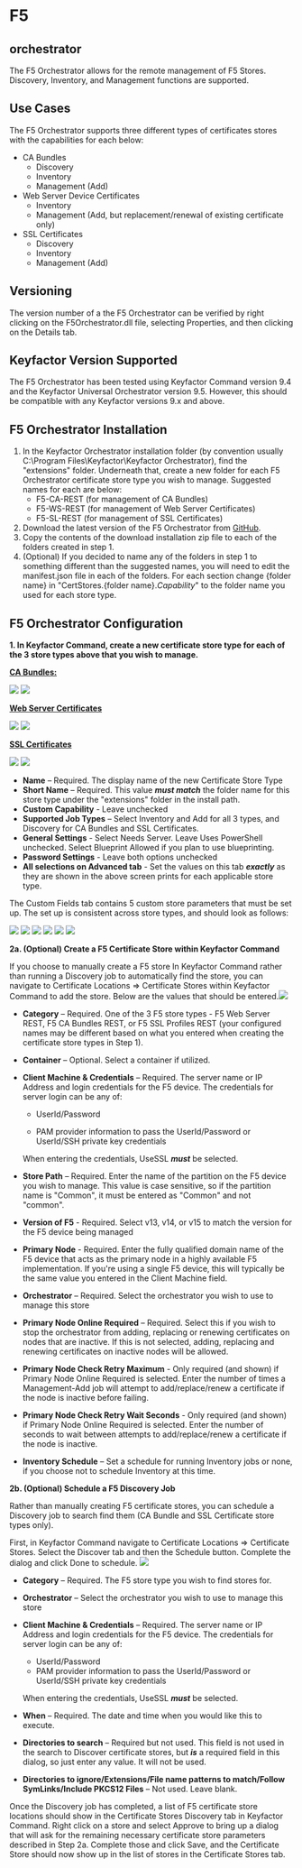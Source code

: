 # F5
## orchestrator

The F5 Orchestrator allows for the remote management of F5 Stores. Discovery, Inventory, and Management functions are supported.

<!-- add integration specific information below -->

## Use Cases

The F5 Orchestrator supports three different types of certificates stores with the capabilities for each below:

- CA Bundles
  - Discovery
  - Inventory
  - Management (Add)
- Web Server Device Certificates
  - Inventory
  - Management (Add, but replacement/renewal of existing certificate only) 
- SSL Certificates
  - Discovery
  - Inventory
  - Management (Add)




## Versioning

The version number of a the F5 Orchestrator can be verified by right clicking on the F5Orchestrator.dll file, selecting Properties, and then clicking on the Details tab.

## Keyfactor Version Supported

The F5 Orchestrator has been tested using Keyfactor Command version 9.4 and the Keyfactor Universal Orchestrator version 9.5.  However, this should be compatible with any Keyfactor versions 9.x and above.

## F5 Orchestrator Installation

1. In the Keyfactor Orchestrator installation folder (by convention usually C:\Program Files\Keyfactor\Keyfactor Orchestrator), find the "extensions" folder. Underneath that, create a new folder for each F5 Orchestrator certificate store type you wish to manage.  Suggested names for each are below:
    - F5-CA-REST (for management of CA Bundles)
    - F5-WS-REST (for management of Web Server Certificates)
    - F5-SL-REST (for management of SSL Certificates)
3. Download the latest version of the F5 Orchestrator from [GitHub](https://github.com/Keyfactor/f5-rest-orchestrator).
4. Copy the contents of the download installation zip file to each of the folders created in step 1.
5. (Optional) If you decided to name any of the folders in step 1 to something different than the suggested names, you will need to edit the manifest.json file in each of the folders.  For each section change {folder name} in "CertStores.{folder name}.*Capability*" to the folder name you used for each store type.


## F5 Orchestrator Configuration

**1. In Keyfactor Command, create a new certificate store type for each of the 3 store types above that you wish to manage.**

**<u>CA Bundles:</u>**

![](images/image1.png)
![](images/image2.png)



**<u>Web Server Certificates</u>**

![](images/image9.png)
![](images/image10.png)



**<u>SSL Certificates</u>**

![](images/image11.png)
![](images/image12.png)

- **Name** – Required. The display name of the new Certificate Store Type
- **Short Name** – Required. This value ***must match*** the folder name for this store type under the "extensions" folder in the install path.
- **Custom Capability** - Leave unchecked
- **Supported Job Types** – Select Inventory and Add for all 3 types, and Discovery for CA Bundles and SSL Certificates.
- **General Settings** - Select Needs Server.  Leave Uses PowerShell unchecked.  Select Blueprint Allowed if you plan to use blueprinting.
- **Password Settings** - Leave both options unchecked
- **All selections on Advanced tab** - Set the values on this tab ***exactly*** as they are shown in the above screen prints for each applicable store type.



The Custom Fields tab contains 5 custom store parameters that must be set up.  The set up is consistent across store types, and should look as follows:

![](images/image3.png)
![](images/image4.png)
![](images/image5.png)
![](images/image6.png)
![](images/image7.png)
![](images/image8.png)



**2a. (Optional) Create a F5 Certificate Store within Keyfactor Command**

If you choose to manually create a F5 store In Keyfactor Command rather than running a Discovery job to automatically find the store, you can navigate to Certificate Locations =\> Certificate Stores within Keyfactor Command to add the store. Below are the values that should be entered.![](Images/Image13.png)

- **Category** – Required.  One of the 3 F5 store types - F5 Web Server REST, F5 CA Bundles REST, or F5 SSL Profiles REST (your configured names may be different based on what you entered when creating the certificate store types in Step 1).

- **Container** – Optional.  Select a container if utilized.

- **Client Machine & Credentials** – Required.  The server name or IP Address and login credentials for the F5 device.  The credentials for server login can be any of:
  
  - UserId/Password
  
  - PAM provider information to pass the UserId/Password or UserId/SSH private key credentials
  
  
  When entering the credentials, UseSSL ***must*** be selected.
  
- **Store Path** – Required.  Enter the name of the partition on the F5 device you wish to manage.  This value is case sensitive, so if the partition name is "Common", it must be entered as "Common" and not "common".

- **Version of F5** - Required.  Select v13, v14, or v15 to match the version for the F5 device being managed

- **Primary Node** - Required.  Enter the fully qualified domain name of the F5 device that acts as the primary node in a highly available F5 implementation.  If you're using a single F5 device, this will typically be the same value you entered in the Client Machine field.

- **Orchestrator** – Required.  Select the orchestrator you wish to use to manage this store

- **Primary Node Online Required** – Required.  Select this if you wish to stop the orchestrator from adding, replacing or renewing certificates on nodes that are inactive.  If this is not selected, adding, replacing and renewing certificates on inactive nodes will be allowed.

- **Primary Node Check Retry Maximum** - Only required (and shown) if Primary Node Online Required is selected.  Enter the number of times a Management-Add job will attempt to add/replace/renew a certificate if the node is inactive before failing.

- **Primary Node Check Retry Wait Seconds** - Only required (and shown) if Primary Node Online Required is selected.  Enter the number of seconds to wait between attempts to add/replace/renew a certificate if the node is inactive.

- **Inventory Schedule** – Set a schedule for running Inventory jobs or none, if you choose not to schedule Inventory at this time.

**2b. (Optional) Schedule a F5 Discovery Job**

Rather than manually creating F5 certificate stores, you can schedule a Discovery job to search find them (CA Bundle and SSL Certificate store types only).

First, in Keyfactor Command navigate to Certificate Locations =\> Certificate Stores. Select the Discover tab and then the Schedule button. Complete the dialog and click Done to schedule.
![](images/image14.png)

- **Category** – Required. The F5 store type you wish to find stores for.

- **Orchestrator** – Select the orchestrator you wish to use to manage this store

- **Client Machine & Credentials** – Required.  The server name or IP Address and login credentials for the F5 device.  The credentials for server login can be any of:

  - UserId/Password
  - PAM provider information to pass the UserId/Password or UserId/SSH private key credentials
  
  When entering the credentials, UseSSL ***must*** be selected.
  
- **When** – Required. The date and time when you would like this to execute.

- **Directories to search** – Required but not used. This field is not used in the search to Discover certificate stores, but ***is*** a required field in this dialog, so just enter any value.  It will not be used.

- **Directories to ignore/Extensions/File name patterns to match/Follow SymLinks/Include PKCS12 Files** – Not used.  Leave blank.

Once the Discovery job has completed, a list of F5 certificate store locations should show in the Certificate Stores Discovery tab in Keyfactor Command. Right click on a store and select Approve to bring up a dialog that will ask for the remaining necessary certificate store parameters described in Step 2a.  Complete those and click Save, and the Certificate Store should now show up in the list of stores in the Certificate Stores tab.
